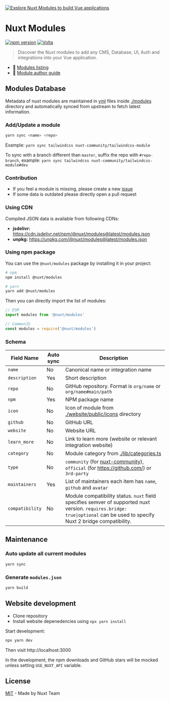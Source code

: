 [![Explore Nuxt Modules to build Vue applications](https://user-images.githubusercontent.com/904724/210602531-624c6b8b-3add-4e5e-b3f4-d981e4f2d775.jpg)](https://nuxt.com/modules)

# Nuxt Modules

[![npm version][npm-version-src]][npm-version-href]
[![Volta][volta-src]][volta-href]

> Discover the Nuxt modules to add any CMS, Database, UI, Auth and integrations into your Vue application.

- 🔗 [Modules listing](https://nuxt.com/modules)
- 📖 [Module author guide](https://nuxt.com/docs/guide/going-further/modules)

## Modules Database

Metadata of nuxt modules are maintained in [yml](https://en.wikipedia.org/wiki/YAML) files inside [./modules](./modules) directory and automatically synced from upstream to fetch latest information.

### Add/Update a module

```bash
yarn sync <name> <repo>
```

Example: `yarn sync tailwindcss nuxt-community/tailwindcss-module`

To sync with a branch different than `master`, suffix the repo with `#repo-branch`, example: `yarn sync tailwindcss nuxt-community/tailwindcss-module#dev`

### Contribution

- If you feel a module is missing, please create a new [issue](https://github.com/nuxt/modules/issues/new)
- If some data is outdated please directly open a pull request

### Using CDN

Compiled JSON data is available from following CDNs:

- **jsdelivr:** https://cdn.jsdelivr.net/npm/@nuxt/modules@latest/modules.json
- **unpkg:** https://unpkg.com/@nuxt/modules@latest/modules.json

### Using npm package

You can use the `@nuxt/modules` package by installing it in your project:

```bash
# npm
npm install @nuxt/modules

# yarn
yarn add @nuxt/modules
```

Then you can directly import the list of modules:

```js
// ESM
import modules from '@nuxt/modules'

// CommonJS
const modules = require('@nuxt/modules')
```

### Schema

Field Name      | Auto sync | Description
----------------|-----------|--------------
`name`          | No        | Canonical name or integration name
`description`   | Yes       | Short description
`repo`          | No        | GitHub repository. Format is `org/name` or `org/name#main/path`
`npm`           | Yes       | NPM package name
`icon`          | No        | Icon of module from [./website/public/icons](./website/public/icons) directory
`github`        | No        | GitHub URL
`website`       | No        | Website URL
`learn_more`    | No        | Link to learn more (website or relevant integration website)
`category`      | No        | Module category from [./lib/categories.ts](./lib/categories.ts)
`type`          | No        | `community` (for [nuxt-community](https://github.com/nuxt-community/)), `official` (for https://github.com/) or `3rd-party`
`maintainers`   | Yes       | List of maintainers each item has `name`, `github` and `avatar`
`compatibility` | No        | Module compatibility status. `nuxt` field specifies semver of supported nuxt version. `requires.bridge: true\|optional` can be used to specify Nuxt 2 bridge compatibility.


## Maintenance

### Auto update all current modules

```bash
yarn sync
```

### Generate `modules.json`

```bash
yarn build
```

## Website development

- Clone repository
- Install website depenedencies using `npx yarn install`

Start development:

```bash
npx yarn dev
```

Then visit http://localhost:3000

In the development, the npm downloads and GitHub stars will be mocked unless setting `USE_NUXT_API` variable.

## License

[MIT](./LICENSE) - Made by Nuxt Team

[npm-version-src]: https://img.shields.io/npm/v/@nuxt/modules/latest.svg?style=flat&colorA=18181B&colorB=28CF8D
[npm-version-href]: https://npmjs.com/package/@nuxt/modules

[volta-src]: https://user-images.githubusercontent.com/904724/209143798-32345f6c-3cf8-4e06-9659-f4ace4a6acde.svg
[volta-href]: https://volta.net/nuxt/modules?utm_source=readme_nuxt_modules
